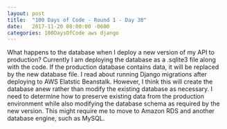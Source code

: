 ```yaml
---
layout: post
title:  "100 Days of Code - Round 1 - Day 38"
date:   2017-11-20 08:00:00 -0600
categories: 100DaysOfCode aws django
---
```


What happens to the database when I deploy a new version of my API to production? Currently I am deploying the database as a .sqlite3 file along with the code. If the production database contains data, it will be replaced by the new database file. I read about running Django migrations after deploying to AWS Elatstic Beanstalk. However, I think this will create the database anew rather than modify the existing database as necessary. I need to determine how to preserve existing data from the production environment while also modifying the database schema as required by the new version. This might require me to move to Amazon RDS and another database engine, such as MySQL.
